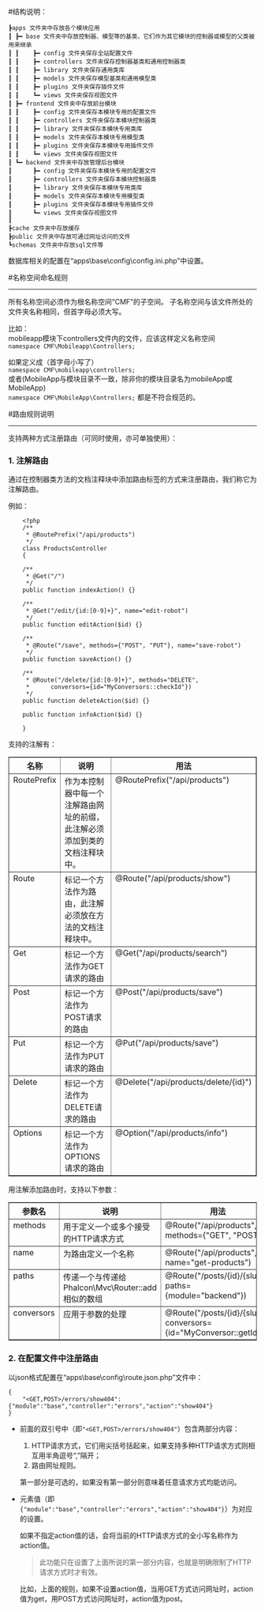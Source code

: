 #结构说明：

	┣apps 文件夹中存放各个模块应用
	┃ ┣━ base 文件夹中存放控制器、模型等的基类，它们作为其它模块的控制器或模型的父类被用来继承
	┃ ┃    ┣━ config 文件夹保存全站配置文件
	┃ ┃    ┣━ controllers 文件夹保存控制器基类和通用控制器类
	┃ ┃    ┣━ library 文件夹保存通用类库
	┃ ┃    ┣━ models 文件夹保存模型基类和通用模型类
	┃ ┃    ┣━ plugins 文件夹保存插件文件
	┃ ┃    ┗━ views 文件夹保存视图文件
	┃ ┣━ frontend 文件夹中存放前台模块
	┃ ┃    ┣━ config 文件夹保存本模块专用的配置文件
	┃ ┃    ┣━ controllers 文件夹保存本模块控制器类
	┃ ┃    ┣━ library 文件夹保存本模块专用类库
	┃ ┃    ┣━ models 文件夹保存本模块专用模型类
	┃ ┃    ┣━ plugins 文件夹保存本模块专用插件文件
	┃ ┃    ┗━ views 文件夹保存视图文件
	┃ ┗━ backend 文件夹中存放管理后台模块
	┃      ┣━ config 文件夹保存本模块专用的配置文件
	┃      ┣━ controllers 文件夹保存本模块控制器类
	┃      ┣━ library 文件夹保存本模块专用类库
	┃      ┣━ models 文件夹保存本模块专用模型类
	┃      ┣━ plugins 文件夹保存本模块专用插件文件
	┃      ┗━ views 文件夹保存视图文件
	┃ 
	┣cache 文件夹中存放缓存
	┣public 文件夹中存放可通过网址访问的文件
	┗schemas 文件夹中存放sql文件等

数据库相关的配置在“apps\base\config\config.ini.php”中设置。

#名称空间命名规则
___
所有名称空间必须作为根名称空间“CMF”的子空间。
子名称空间与该文件所处的文件夹名称相同，但首字母必须大写。

比如：  
mobileapp模块下controllers文件内的文件，应该这样定义名称空间  
`namespace CMF\Mobileapp\Controllers;`

如果定义成（首字母小写了）  
`namespace CMF\mobileapp\controllers;`  
或者(MobileApp与模块目录不一致，除非你的模块目录名为mobileApp或MobileApp)  
`namespace CMF\MobileApp\Controllers;` 
都是不符合规范的。

#路由规则说明
_____
支持两种方式注册路由（可同时使用，亦可单独使用）：

### 1. 注解路由
	
通过在控制器类方法的文档注释块中添加路由标签的方式来注册路由，我们称它为注解路由。

例如：



		<?php
		/**
	 	 * @RoutePrefix("/api/products")
	 	 */
		class ProductsController
		{

    	/**
     	 * @Get("/")
     	 */
    	public function indexAction() {}

    	/**
     	 * @Get("/edit/{id:[0-9]+}", name="edit-robot")
     	 */
    	public function editAction($id) {}

    	/**
     	 * @Route("/save", methods={"POST", "PUT"}, name="save-robot")
    	 */
    	public function saveAction() {}

    	/**
      	 * @Route("/delete/{id:[0-9]+}", methods="DELETE",
     	 *      conversors={id="MyConversors::checkId"})
     	 */
    	public function deleteAction($id) {}

    	public function infoAction($id) {}

		}


支持的注解有：
<table border="1" class="docutils">
<colgroup>
<col width="8%">
<col width="55%">
<col width="38%">
</colgroup>
<thead valign="bottom">
<tr class="row-odd"><th class="head">名称</th>
<th class="head">说明</th>
<th class="head">用法</th>
</tr>
</thead>
<tbody valign="top">
<tr class="row-even"><td>RoutePrefix</td>
<td>作为本控制器中每一个注解路由网址的前缀，此注解必须添加到类的文档注释块中。</td>
<td>@RoutePrefix("/api/products")</td>
</tr>
<tr class="row-odd"><td>Route</td>
<td>标记一个方法作为路由，此注解必须放在方法的文档注释块中。</td>
<td>@Route("/api/products/show")</td>
</tr>
<tr class="row-even"><td>Get</td>
<td>标记一个方法作为GET请求的路由</td>
<td>@Get("/api/products/search")</td>
</tr>
<tr class="row-odd"><td>Post</td>
<td>标记一个方法作为POST请求的路由</td>
<td>@Post("/api/products/save")</td>
</tr>
<tr class="row-even"><td>Put</td>
<td>标记一个方法作为PUT请求的路由</td>
<td>@Put("/api/products/save")</td>
</tr>
<tr class="row-odd"><td>Delete</td>
<td>标记一个方法作为DELETE请求的路由</td>
<td>@Delete("/api/products/delete/{id}")</td>
</tr>
<tr class="row-even"><td>Options</td>
<td>标记一个方法作为OPTIONS请求的路由</td>
<td>@Option("/api/products/info")</td>
</tr>
</tbody>
</table>

用注解添加路由时，支持以下参数：
<table border="1" class="docutils">
<colgroup>
<col width="8%">
<col width="55%">
<col width="38%">
</colgroup>
<thead valign="bottom">
<tr class="row-odd"><th class="head">参数名</th>
<th class="head">说明</th>
<th class="head">用法</th>
</tr>
</thead>
<tbody valign="top">
<tr class="row-even"><td>methods</td>
<td>用于定义一个或多个接受的HTTP请求方式</td>
<td>@Route("/api/products", methods={"GET", "POST"})</td>
</tr>
<tr class="row-odd"><td>name</td>
<td>为路由定义一个名称</td>
<td>@Route("/api/products", name="get-products")</td>
</tr>
<tr class="row-even"><td>paths</td>
<td>传递一个与传递给 Phalcon\Mvc\Router::add 相似的数组</td>
<td>@Route("/posts/{id}/{slug}", paths={module="backend"})</td>
</tr>
<tr class="row-odd"><td>conversors</td>
<td>应用于参数的处理</td>
<td>@Route("/posts/{id}/{slug}", conversors={id="MyConversor::getId"})</td>
</tr>
</tbody>
</table>

### 2. 在配置文件中注册路由

以json格式配置在“apps\base\config\route.json.php”文件中：

	{
		"<GET,POST>/errors/show404": {"module":"base","controller":"errors","action":"show404"}
	}

- 前面的双引号中（即`"<GET,POST>/errors/show404"`）包含两部分内容：

	1. HTTP请求方式，它们用尖括号括起来，如果支持多种HTTP请求方式则相互用半角逗号“,”隔开；
	2. 路由网址规则。

	第一部分是可选的，如果没有第一部分则意味着任意请求方式均能访问。

- 元素值（即`{"module":"base","controller":"errors","action":"show404"}`）为对应的设置。  

	如果不指定action值的话，会将当前的HTTP请求方式的全小写名称作为action值。

	> 此功能只在设置了上面所说的第一部分内容，也就是明确限制了HTTP请求方式时才有效。  

	比如，上面的规则，如果不设置action值，当用GET方式访问网址时，action值为get，用POST方式访问网址时，action值为post。


